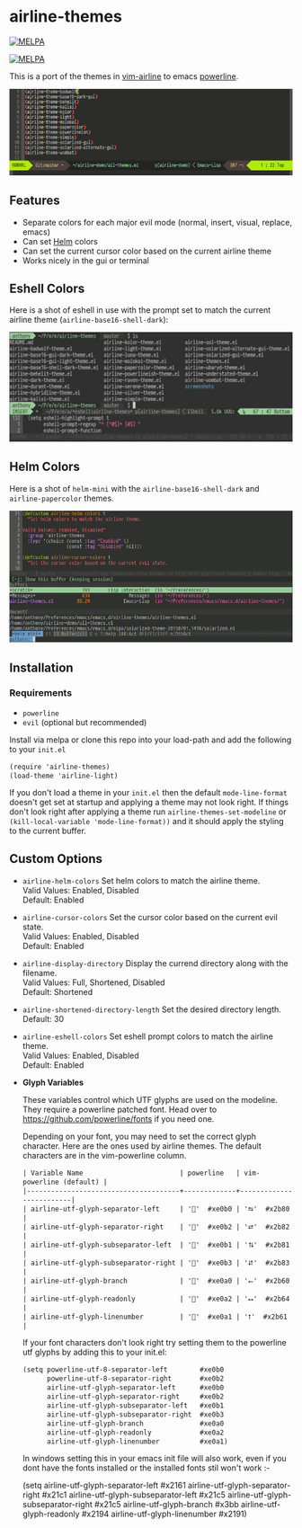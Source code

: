 # airline-themes

[![MELPA](http://melpa-stable.milkbox.net/packages/airline-themes-badge.svg)](http://melpa-stable.milkbox.net/#/airline-themes)

[![MELPA](http://melpa.org/packages/airline-themes-badge.svg)](http://melpa.org/#/airline-themes)

This is a port of the themes in [vim-airline](https://github.com/vim-airline/vim-airline) to emacs [powerline](https://github.com/milkypostman/powerline).

[![airline-demo.gif](https://raw.githubusercontent.com/AnthonyDiGirolamo/airline-themes/master/screenshots/airline-demo.gif)](https://raw.githubusercontent.com/AnthonyDiGirolamo/airline-themes/master/screenshots/airline-demo.gif)

## Features

- Separate colors for each major evil mode (normal, insert, visual, replace, emacs)
- Can set [Helm](https://github.com/emacs-helm/helm) colors
- Can set the current cursor color based on the current airline theme
- Works nicely in the gui or terminal

## Eshell Colors

Here is a shot of eshell in use with the prompt set to match the current airline theme (`airline-base16-shell-dark`):

[![airline-eshell-screen1.png](https://raw.githubusercontent.com/AnthonyDiGirolamo/airline-themes/master/screenshots/airline-eshell-screen1.png)](https://raw.githubusercontent.com/AnthonyDiGirolamo/airline-themes/master/screenshots/eshell-screen1.png)

## Helm Colors

Here is a shot of `helm-mini` with the `airline-base16-shell-dark` and
`airline-papercolor` themes.

[![airline-helm-demo.gif](https://raw.githubusercontent.com/AnthonyDiGirolamo/airline-themes/master/screenshots/airline-helm-demo.gif)](https://raw.githubusercontent.com/AnthonyDiGirolamo/airline-themes/master/screenshots/airline-helm-demo.gif)

## Installation

### Requirements

- `powerline`
- `evil` (optional but recommended)

Install via melpa or clone this repo into your load-path and add the following
to your `init.el`

    (require 'airline-themes)
    (load-theme 'airline-light)

If you don't load a theme in your `init.el` then the default `mode-line-format`
doesn't get set at startup and applying a theme may not look right. If things
don't look right after applying a theme run `airline-themes-set-modeline` or
`(kill-local-variable 'mode-line-format))` and it should apply the styling to
the current buffer.

## Custom Options

- `airline-helm-colors` Set helm colors to match the airline theme.<br/>
  Valid Values: Enabled, Disabled<br/>
  Default: Enabled

- `airline-cursor-colors` Set the cursor color based on the current evil state.<br/>
  Valid Values: Enabled, Disabled<br/>
  Default: Enabled

- `airline-display-directory` Display the currend directory along with the filename.<br/>
  Valid Values: Full, Shortened, Disabled<br/>
  Default: Shortened

- `airline-shortened-directory-length` Set the desired directory length.<br/>
  Default: 30

- `airline-eshell-colors` Set eshell prompt colors to match the airline theme.<br/>
  Valid Values: Enabled, Disabled<br/>
  Default: Enabled

- **Glyph Variables**

  These variables control which UTF glyphs are used on the modeline. They
  require a powerline patched font. Head over to https://github.com/powerline/fonts if
  you need one.

  Depending on your font, you may need to set the correct glyph character. Here
  are the ones used by airline themes. The default characters are in the
  vim-powerline column.

      | Variable Name                        | powerline   | vim-powerline (default) |
      |--------------------------------------+-------------+-------------------------|
      | airline-utf-glyph-separator-left     | ''  #xe0b0 | '⮀'  #x2b80             |
      | airline-utf-glyph-separator-right    | ''  #xe0b2 | '⮂'  #x2b82             |
      | airline-utf-glyph-subseparator-left  | ''  #xe0b1 | '⮁'  #x2b81             |
      | airline-utf-glyph-subseparator-right | ''  #xe0b3 | '⮃'  #x2b83             |
      | airline-utf-glyph-branch             | ''  #xe0a0 | '⭠'  #x2b60             |
      | airline-utf-glyph-readonly           | ''  #xe0a2 | '⭤'  #x2b64             |
      | airline-utf-glyph-linenumber         | ''  #xe0a1 | '⭡'  #x2b61             |

  If your font characters don't look right try setting them to the powerline utf
  glyphs by adding this to your init.el:

      (setq powerline-utf-8-separator-left        #xe0b0
            powerline-utf-8-separator-right       #xe0b2
            airline-utf-glyph-separator-left      #xe0b0
            airline-utf-glyph-separator-right     #xe0b2
            airline-utf-glyph-subseparator-left   #xe0b1
            airline-utf-glyph-subseparator-right  #xe0b3
            airline-utf-glyph-branch              #xe0a0
            airline-utf-glyph-readonly            #xe0a2
            airline-utf-glyph-linenumber          #xe0a1)

  In windows setting this in your emacs init file will also work, even if you dont have the fonts installed or the installed fonts         stil won't work :- 
    
    (setq airline-utf-glyph-separator-left      #x2161
     airline-utf-glyph-separator-right     #x21c1
     airline-utf-glyph-subseparator-left   #x21c5
     airline-utf-glyph-subseparator-right  #x21c5
     airline-utf-glyph-branch              #x3bb
     airline-utf-glyph-readonly            #x2194
     airline-utf-glyph-linenumber          #x2191)
